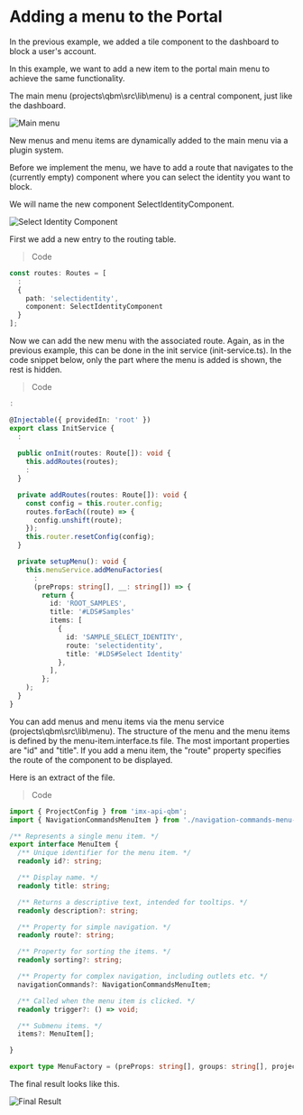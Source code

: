 # Adding a menu to the Portal

In the previous example, we added a tile component to the dashboard to block a user's account.

In this example, we want to add a new item to the portal main menu to achieve the same functionality.

The main menu (projects\qbm\src\lib\menu) is a central component, just like the dashboard.

![Main menu](../../assets/images/menu/1-menu-bar.png)

New menus and menu items are dynamically added to the main menu via a plugin system.

Before we implement the menu, we have to add a route that navigates to the (currently empty) component where you can select the identity you want to block.

We will name the new component SelectIdentityComponent.

![Select Identity Component](../../assets/images/menu/2-example-folder.png)

First we add a new entry to the routing table.

> Code

``` ts
const routes: Routes = [
  :
  {
    path: 'selectidentity',
    component: SelectIdentityComponent
  }
];
```

Now we can add the new menu with the associated route. Again, as in the previous example, this can be done in the init service (init-service.ts). In the code snippet below, only the part where the menu is added is shown, the rest is hidden.

> Code

``` ts
:

@Injectable({ providedIn: 'root' })
export class InitService {
  :
  
  public onInit(routes: Route[]): void {
    this.addRoutes(routes);
    :
  }

  private addRoutes(routes: Route[]): void {
    const config = this.router.config;
    routes.forEach((route) => {
      config.unshift(route);
    });
    this.router.resetConfig(config);
  }

  private setupMenu(): void {
    this.menuService.addMenuFactories(
      :
      (preProps: string[], __: string[]) => {
        return {
          id: 'ROOT_SAMPLES',
          title: '#LDS#Samples'
          items: [
            {
              id: 'SAMPLE_SELECT_IDENTITY',
              route: 'selectidentity',
              title: '#LDS#Select Identity'
            },
          ],
        };
    );
  }
}
```

You can add menus and menu items via the menu service (projects\qbm\src\lib\menu). The structure of the menu and the menu items is defined by the menu-item.interface.ts file. The most important properties are "id" and "title". If you add a menu item, the "route" property  specifies the route of the component to be displayed.

Here is an extract of the file.

> Code

``` ts
import { ProjectConfig } from 'imx-api-qbm';
import { NavigationCommandsMenuItem } from './navigation-commands-menu-item.interface';

/** Represents a single menu item. */
export interface MenuItem {
  /** Unique identifier for the menu item. */
  readonly id?: string;

  /** Display name. */
  readonly title: string;

  /** Returns a descriptive text, intended for tooltips. */
  readonly description?: string;

  /** Property for simple navigation. */
  readonly route?: string;

  /** Property for sorting the items. */
  readonly sorting?: string;

  /** Property for complex navigation, including outlets etc. */
  navigationCommands?: NavigationCommandsMenuItem;

  /** Called when the menu item is clicked. */
  readonly trigger?: () => void;

  /** Submenu items. */
  items?: MenuItem[];

}

export type MenuFactory = (preProps: string[], groups: string[], projectConfig: ProjectConfig) => MenuItem;

```

The final result looks like this.

![Final Result](../../assets/images/menu/3-sub-item-menu.png)